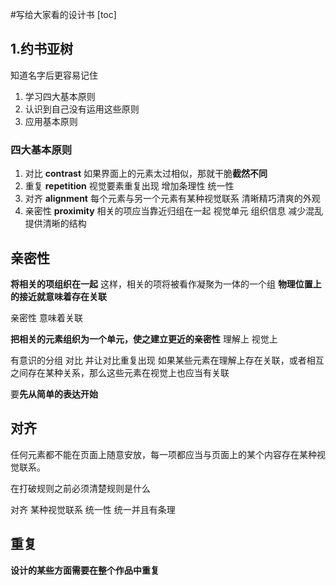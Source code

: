 #写给大家看的设计书
[toc]
## 1.约书亚树
知道名字后更容易记住
1. 学习四大基本原则
2. 认识到自己没有运用这些原则
3. 应用基本原则
### 四大基本原则
1. 对比 **contrast**
如果界面上的元素太过相似，那就干脆**截然不同**
2. 重复 **repetition**
视觉要素重复出现 增加条理性 统一性
3. 对齐 **alignment**
每个元素与另一个元素有某种视觉联系 
清晰精巧清爽的外观
4. 亲密性 **proximity**
相关的项应当靠近归组在一起
视觉单元
组织信息 减少混乱 提供清晰的结构
## 亲密性
**将相关的项组织在一起**
这样，相关的项将被看作凝聚为一体的一个组
**物理位置上的接近就意味着存在关联**

亲密性 意味着关联

**把相关的元素组织为一个单元，使之建立更近的亲密性**
理解上 视觉上

有意识的分组 对比 并让对比重复出现 
如果某些元素在理解上存在关联，或者相互之间存在某种关系，那么这些元素在视觉上也应当有关联

要**先从简单的表达开始**

## 对齐
任何元素都不能在页面上随意安放，每一项都应当与页面上的某个内容存在某种视觉联系。

在打破规则之前必须清楚规则是什么

对齐 某种视觉联系
统一性 统一并且有条理

## 重复
**设计的某些方面需要在整个作品中重复**

